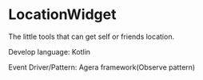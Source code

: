 # LocationWidget
The little tools that can get self or friends location.



Develop language: Kotlin

Event Driver/Pattern: Agera framework(Observe pattern)

